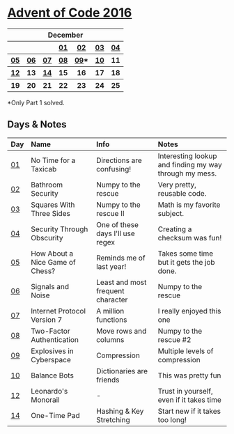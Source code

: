 # [Advent of Code 2016](https://adventofcode.com/2016/)

<table>
    <tr>
        <th colspan="7">December</th>
    </tr>
    <tr>
        <th></th>
        <th></th>
        <th></th>
        <th><a href="https://adventofcode.com/2016/day/1">01</a></th>
        <th><a href="https://adventofcode.com/2016/day/2">02</a></th>
        <th><a href="https://adventofcode.com/2016/day/3">03</a></th>
        <th><a href="https://adventofcode.com/2016/day/4">04</a></th>
    </tr>
    <tr>
        <th><a href="https://adventofcode.com/2016/day/5">05</a></th>
        <th><a href="https://adventofcode.com/2016/day/6">06</a></th>
        <th><a href="https://adventofcode.com/2016/day/7">07</a></th>
        <th><a href="https://adventofcode.com/2016/day/8">08</a></th>
        <th><a href="https://adventofcode.com/2016/day/9">09</a>*</th>
        <th><a href="https://adventofcode.com/2016/day/10">10</a></th>
        <th>11</th>
    </tr>
    <tr>
        <th><a href="https://adventofcode.com/2016/day/12">12</a></th>
        <th>13</th>
        <th><a href="https://adventofcode.com/2016/day/14">14</a></th>
        <th>15</th>
        <th>16</th>
        <th>17</th>
        <th>18</th>
    </tr>
    <tr>
        <th>19</th>
        <th>20</th>
        <th>21</th>
        <th>22</th>
        <th>23</th>
        <th>24</th>
        <th>25</th>
    </tr>
</table>

*Only Part 1 solved.

## Days & Notes

Day | Name | Info | Notes
:--- | :-- | :---  | :----
[01](https://github.com/enigm4tik/advent-of-code/blob/main/2016/day01/day01.py)  | No Time for a Taxicab | Directions are confusing! | Interesting lookup and finding my way through my mess.
[02](https://github.com/enigm4tik/advent-of-code/blob/main/2016/day02/day02.py)  | Bathroom Security | Numpy to the rescue | Very pretty, reusable code.
[03](https://github.com/enigm4tik/advent-of-code/blob/main/2016/day03/day03.py)  | Squares With Three Sides | Numpy to the rescue II | Math is my favorite subject.
[04](https://github.com/enigm4tik/advent-of-code/blob/main/2016/day04/day04.py)  | Security Through Obscurity | One of these days I'll use regex | Creating a checksum was fun!
[05](https://github.com/enigm4tik/advent-of-code/blob/main/2016/day05/day05.py)  | How About a Nice Game of Chess? | Reminds me of last year! | Takes some time but it gets the job done.
[06](https://github.com/enigm4tik/advent-of-code/blob/main/2016/day06/day06.py)  | Signals and Noise | Least and most frequent character | Numpy to the rescue
[07](https://github.com/enigm4tik/advent-of-code/blob/main/2016/day07/day07.py)  | Internet Protocol Version 7 | A million functions | I really enjoyed this one
[08](https://github.com/enigm4tik/advent-of-code/blob/main/2016/day08/day08.py)  | Two-Factor Authentication | Move rows and columns | Numpy to the rescue #2
[09](https://github.com/enigm4tik/advent-of-code/blob/main/2016/day09/day09.py)  | Explosives in Cyberspace | Compression | Multiple levels of compression
[10](https://github.com/enigm4tik/advent-of-code/blob/main/2016/day10/day10.py)  | Balance Bots | Dictionaries are friends | This was pretty fun
[12](https://github.com/enigm4tik/advent-of-code/blob/main/2016/day12/day12.py)  | Leonardo's Monorail | - | Trust in yourself, even if it takes time 
[14](https://github.com/enigm4tik/advent-of-code/blob/main/2016/day14/day14.py)  | One-Time Pad | Hashing & Key Stretching | Start new if it takes too long!